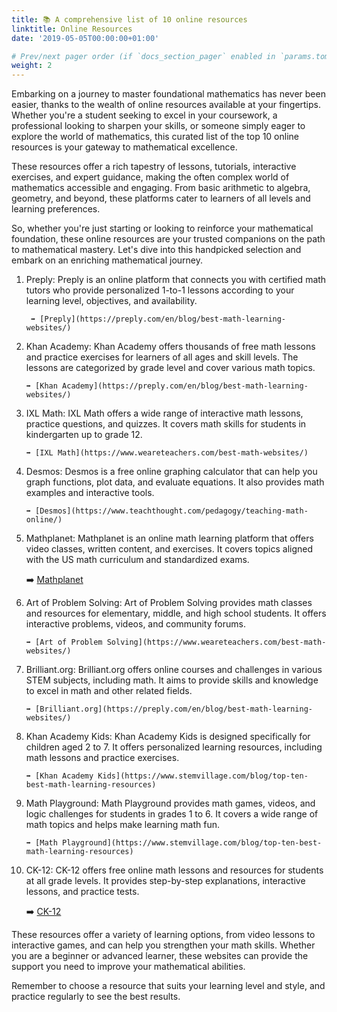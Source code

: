 ```yaml
---
title: 📚 A comprehensive list of 10 online resources
linktitle: Online Resources
date: '2019-05-05T00:00:00+01:00'

# Prev/next pager order (if `docs_section_pager` enabled in `params.toml`)
weight: 2
--- 
```


Embarking on a journey to master foundational mathematics has never been easier, thanks to the wealth of online resources available at your fingertips. Whether you're a student seeking to excel in your coursework, a professional looking to sharpen your skills, or someone simply eager to explore the world of mathematics, this curated list of the top 10 online resources is your gateway to mathematical excellence.

These resources offer a rich tapestry of lessons, tutorials, interactive exercises, and expert guidance, making the often complex world of mathematics accessible and engaging. From basic arithmetic to algebra, geometry, and beyond, these platforms cater to learners of all levels and learning preferences.

So, whether you're just starting or looking to reinforce your mathematical foundation, these online resources are your trusted companions on the path to mathematical mastery. Let's dive into this handpicked selection and embark on an enriching mathematical journey.

1. Preply: Preply is an online platform that connects you with certified math tutors who provide personalized 1-to-1 lessons according to your learning level, objectives, and availability.
  
        ➡️ [Preply](https://preply.com/en/blog/best-math-learning-websites/)
2. Khan Academy: Khan Academy offers thousands of free math lessons and practice exercises for learners of all ages and skill levels. The lessons are categorized by grade level and cover various math topics.

       ➡️ [Khan Academy](https://preply.com/en/blog/best-math-learning-websites/)
3. IXL Math: IXL Math offers a wide range of interactive math lessons, practice questions, and quizzes. It covers math skills for students in kindergarten up to grade 12.

       ➡️ [IXL Math](https://www.weareteachers.com/best-math-websites/)
4. Desmos: Desmos is a free online graphing calculator that can help you graph functions, plot data, and evaluate equations. It also provides math examples and interactive tools.

       ➡️ [Desmos](https://www.teachthought.com/pedagogy/teaching-math-online/)
5. Mathplanet: Mathplanet is an online math learning platform that offers video classes, written content, and exercises. It covers topics aligned with the US math curriculum and standardized exams.

      ➡️ [Mathplanet](https://www.boredteachers.com/post/the-best-online-math-resources-for-all-grade-levels)
6. Art of Problem Solving: Art of Problem Solving provides math classes and resources for elementary, middle, and high school students. It offers interactive problems, videos, and community forums.

       ➡️ [Art of Problem Solving](https://www.weareteachers.com/best-math-websites/)
7. Brilliant.org: Brilliant.org offers online courses and challenges in various STEM subjects, including math. It aims to provide skills and knowledge to excel in math and other related fields.

       ➡️ [Brilliant.org](https://preply.com/en/blog/best-math-learning-websites/)
8. Khan Academy Kids: Khan Academy Kids is designed specifically for children aged 2 to 7. It offers personalized learning resources, including math lessons and practice exercises.

       ➡️ [Khan Academy Kids](https://www.stemvillage.com/blog/top-ten-best-math-learning-resources)
9. Math Playground: Math Playground provides math games, videos, and logic challenges for students in grades 1 to 6. It covers a wide range of math topics and helps make learning math fun.

       ➡️ [Math Playground](https://www.stemvillage.com/blog/top-ten-best-math-learning-resources)

10. CK-12: CK-12 offers free online math lessons and resources for students at all grade levels. It provides step-by-step explanations, interactive lessons, and practice tests.

      ➡️ [CK-12](https://www.stemvillage.com/blog/top-ten-best-math-learning-resources)

These resources offer a variety of learning options, from video lessons to interactive games, and can help you strengthen your math skills. Whether you are a beginner or advanced learner, these websites can provide the support you need to improve your mathematical abilities.

Remember to choose a resource that suits your learning level and style, and practice regularly to see the best results.
